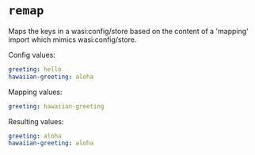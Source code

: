 # `remap`

Maps the keys in a wasi:config/store based on the content of a 'mapping' import which mimics wasi:config/store.

Config values:
```yaml
greeting: hello
hawaiian-greeting: aloha
```

Mapping values:
```yaml
greeting: hawaiian-greeting
```

Resulting values:
```yaml
greeting: aloha
hawaiian-greeting: aloha
```
